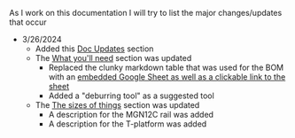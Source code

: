 As I work on this documentation I will try to list the major changes/updates that occur

* 3/26/2024
    * Added this [Doc Updates](doc-updates.md) section
    * The [What you'll need](sidebar/whats-needed.md) section was updated
        * Replaced the clunky markdown table that was used for the BOM with an [embedded Google Sheet as well as a clickable link to the sheet](sidebar/whats-needed.html#bill-of-materials-bom)
        * Added a "deburring tool" as a suggested tool
    * The [The sizes of things](sizing.md) section was updated
        * A description for the MGN12C rail was added
        * A description for the T-platform was added
    